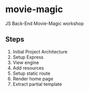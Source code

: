 # movie-magic
JS Back-End Movie-Magic workshop

## Steps
 1. Initial Project Architecture 
 2. Setup Express
 3. View engine
 4. Add resources
 5. Setup static route
 6. Render home page
 7. Extract partial template
